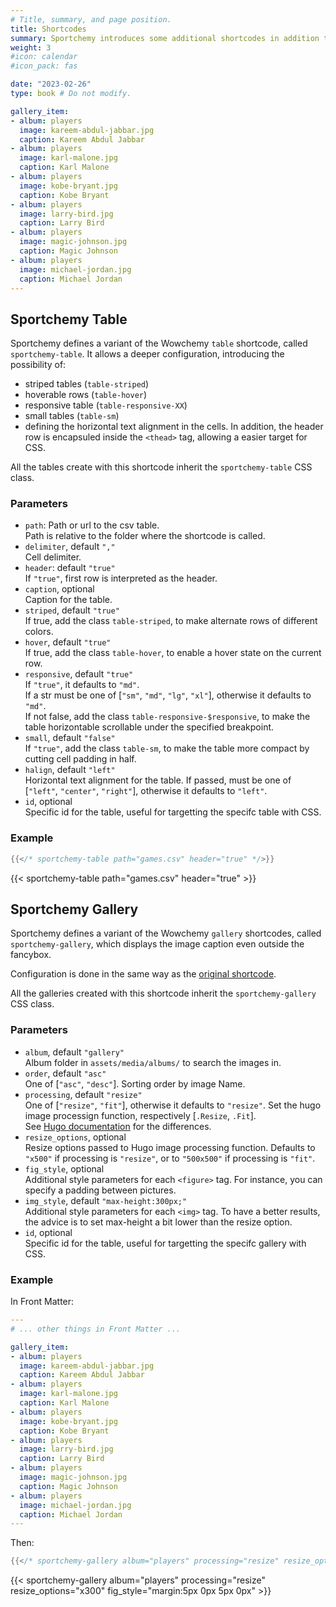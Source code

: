 ```yaml
---
# Title, summary, and page position.
title: Shortcodes
summary: Sportchemy introduces some additional shortcodes in addition to the Wowchemy ones.
weight: 3
#icon: calendar
#icon_pack: fas

date: "2023-02-26"
type: book # Do not modify.

gallery_item:
- album: players
  image: kareem-abdul-jabbar.jpg
  caption: Kareem Abdul Jabbar
- album: players
  image: karl-malone.jpg
  caption: Karl Malone
- album: players
  image: kobe-bryant.jpg
  caption: Kobe Bryant
- album: players
  image: larry-bird.jpg
  caption: Larry Bird
- album: players
  image: magic-johnson.jpg
  caption: Magic Johnson
- album: players
  image: michael-jordan.jpg
  caption: Michael Jordan
---
```


## Sportchemy Table

Sportchemy defines a variant of the Wowchemy `table` shortcode, called `sportchemy-table`. It allows a deeper configuration, introducing the possibility of:
- striped tables (`table-striped`)
- hoverable rows (`table-hover`)
- responsive table (`table-responsive-XX`)
- small tables (`table-sm`)
- defining the horizontal text alignment in the cells.
In addition, the header row is encapsuled inside the `<thead>` tag, allowing a easier target for CSS.

All the tables create with this shortcode inherit the `sportchemy-table` CSS class.

### Parameters

- `path`: 
  Path or url to the csv table.  
  Path is relative to the folder where the shortcode is called.
- `delimiter`, default `","`  
  Cell delimiter.
- `header`: default `"true"`  
  If `"true"`, first row is interpreted as the header.
- `caption`, optional  
  Caption for the table.
- `striped`, default `"true"`  
  If true, add the class `table-striped`, to make alternate rows of different colors.
- `hover`, default `"true"`  
  If true, add the class `table-hover`, to enable a hover state on the current row.
- `responsive`, default `"true"`  
  If `"true"`, it defaults to `"md"`.  
  If a str must be one of [`"sm"`, `"md"`, `"lg"`, `"xl"`], otherwise it defaults to `"md"`.  
  If not false, add the class `table-responsive-$responsive`, to make the table horizontable scrollable under the specified breakpoint.
- `small`, default `"false"`  
  If `"true"`, add the class `table-sm`, to make the table more compact by cutting cell padding in half.
- `halign`, default `"left"`  
  Horizontal text alignment for the table. If passed, must be one of [`"left"`, `"center"`, `"right"`], otherwise it defaults to `"left"`.
- `id`, optional  
  Specific id for the table, useful for targetting the specifc table with CSS.

### Example

```go
{{</* sportchemy-table path="games.csv" header="true" */>}}
```

{{< sportchemy-table path="games.csv" header="true" >}}


## Sportchemy Gallery

Sportchemy defines a variant of the Wowchemy `gallery` shortcodes, called `sportchemy-gallery`, which displays the image caption even outside the fancybox.

Configuration is done in the same way as the [original shortcode](https://wowchemy.com/docs/content/writing-markdown-latex/#image-gallery).

All the galleries created with this shortcode inherit the `sportchemy-gallery` CSS class.

### Parameters

- `album`, default `"gallery"`  
  Album folder in `assets/media/albums/` to search the images in.
- `order`, default `"asc"`  
  One of [`"asc"`, `"desc"`]. Sorting order by image Name.
- `processing`, default `"resize"`  
  One of [`"resize"`, `"fit"`], otherwise it defaults to `"resize"`. Set the hugo image processign function, respectively [`.Resize`, `.Fit`].  
  See [Hugo documentation](https://gohugo.io/content-management/image-processing/) for the differences.
- `resize_options`, optional  
  Resize options passed to Hugo image processing function.
  Defaults to `"x500"` if processing is `"resize"`,
  or to `"500x500"` if processing is `"fit"`.
- `fig_style`, optional  
  Additional style parameters for each `<figure>` tag.
  For instance, you can specify a padding between pictures.
- `img_style`, default `"max-height:300px;"`  
  Additional style parameters for each `<img>` tag.
  To have a better results, the advice is to set max-height a bit lower than the resize option.
- `id`, optional  
  Specific id for the table, useful for targetting the specifc gallery with CSS.

### Example

In Front Matter:

```yaml
---
# ... other things in Front Matter ...

gallery_item:
- album: players
  image: kareem-abdul-jabbar.jpg
  caption: Kareem Abdul Jabbar
- album: players
  image: karl-malone.jpg
  caption: Karl Malone
- album: players
  image: kobe-bryant.jpg
  caption: Kobe Bryant
- album: players
  image: larry-bird.jpg
  caption: Larry Bird
- album: players
  image: magic-johnson.jpg
  caption: Magic Johnson
- album: players
  image: michael-jordan.jpg
  caption: Michael Jordan
---
```

Then:
```go
{{</* sportchemy-gallery album="players" processing="resize" resize_options="x300" fig_style="margin:5px 0px 5px 0px" */>}}
```

{{< sportchemy-gallery album="players" processing="resize" resize_options="x300" fig_style="margin:5px 0px 5px 0px" >}}